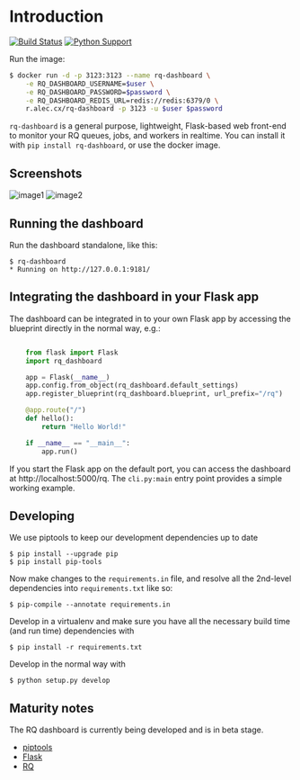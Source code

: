 # Introduction

[![Build Status](https://travis-ci.org/eoranged/rq-dashboard.svg?branch=master)](https://travis-ci.org/eoranged/rq-dashboard)
[![Python Support](https://img.shields.io/pypi/pyversions/rq-dashboard.svg)](https://pypi.python.org/pypi/rq-dashboard)

Run the image:

```bash
$ docker run -d -p 3123:3123 --name rq-dashboard \
    -e RQ_DASHBOARD_USERNAME=$user \
    -e RQ_DASHBOARD_PASSWORD=$password \
    -e RQ_DASHBOARD_REDIS_URL=redis://redis:6379/0 \
    r.alec.cx/rq-dashboard -p 3123 -u $user $password
```

`rq-dashboard` is a general purpose, lightweight, Flask-based web
front-end to monitor your RQ queues, jobs, and workers in realtime. You
can install it with `pip install rq-dashboard`, or use the docker image.

## Screenshots

![image1](https://i.imgur.com/XGmoKQA.png)
![image2](https://i.imgur.com/nStM6H7.png)

## Running the dashboard

Run the dashboard standalone, like this:
```
$ rq-dashboard
* Running on http://127.0.0.1:9181/
```

## Integrating the dashboard in your Flask app


The dashboard can be integrated in to your own Flask app by accessing the
blueprint directly in the normal way, e.g.:

```Python

    from flask import Flask
    import rq_dashboard

    app = Flask(__name__)
    app.config.from_object(rq_dashboard.default_settings)
    app.register_blueprint(rq_dashboard.blueprint, url_prefix="/rq")

    @app.route("/")
    def hello():
        return "Hello World!"

    if __name__ == "__main__":
        app.run()
```

If you start the Flask app on the default port, you can access the dashboard at http://localhost:5000/rq. The ``cli.py:main`` entry point provides a simple working example.


## Developing

We use piptools to keep our development dependencies up to date

```
$ pip install --upgrade pip
$ pip install pip-tools
```

Now make changes to the `requirements.in` file, and resolve all the
2nd-level dependencies into `requirements.txt` like so:

```
$ pip-compile --annotate requirements.in
```

Develop in a virtualenv and make sure you have all the necessary build time (and
run time) dependencies with

```
$ pip install -r requirements.txt
```

Develop in the normal way with

```
$ python setup.py develop
```

## Maturity notes

The RQ dashboard is currently being developed and is in beta stage.


- [piptools](https://github.com/nvie/pip-tools)
- [Flask](http://flask.pocoo.org/)
- [RQ](http://python-rq.org/)
